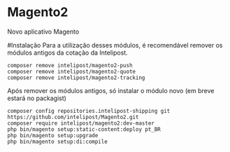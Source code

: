 # Magento2
Novo aplicativo Magento


#Instalação
Para a utilização desses módulos, é recomendável remover os módulos antigos da cotação da Intelipost.
```
composer remove intelipost/magento2-push
composer remove intelipost/magento2-quote
composer remove intelipost/magento2-tracking
```
Após remover os módulos antigos, só instalar o módulo novo (em breve estará no packagist)

```
composer config repositories.intelipost-shipping git https://github.com/intelipost/Magento2.git
composer require intelipost/magento2:dev-master
php bin/magento setup:static-content:deploy pt_BR
php bin/magento setup:upgrade
php bin/magento setup:di:compile
```


